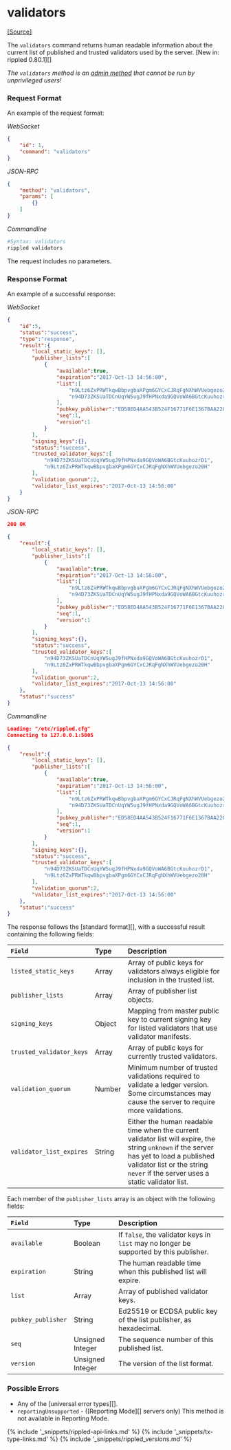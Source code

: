# validators
[[Source]](https://github.com/ripple/rippled/blob/master/src/ripple/rpc/handlers/Validators.cpp "Source")

The `validators` command returns human readable information about the current list of published and trusted validators used by the server. [New in: rippled 0.80.1][]

*The `validators` method is an [admin method](admin-rippled-methods.html) that cannot be run by unprivileged users!*

### Request Format
An example of the request format:

<!-- MULTICODE_BLOCK_START -->

*WebSocket*

```json
{
    "id": 1,
    "command": "validators"
}
```

*JSON-RPC*

```json
{
    "method": "validators",
    "params": [
        {}
    ]
}
```

*Commandline*

```sh
#Syntax: validators
rippled validators
```

<!-- MULTICODE_BLOCK_END -->

The request includes no parameters.

### Response Format

An example of a successful response:

<!-- MULTICODE_BLOCK_START -->

*WebSocket*

```json
{
    "id":5,
    "status":"success",
    "type":"response",
    "result":{
        "local_static_keys": [],
        "publisher_lists":[
            {
                "available":true,
                "expiration":"2017-Oct-13 14:56:00",
                "list":[
                    "n9Ltz6ZxPRWTkqwBbpvgbaXPgm6GYCxCJRqFgNXhWVUebgezo28H",
                    "n94D73ZKSUaTDCnUqYW5ugJ9fHPNxda9GQVoWA6BGtcKuuhozrD1"
                ],
                "pubkey_publisher":"ED58ED4AA543B524F16771F6E1367BAA220D99DCF22CD8CF7A11309E9EAB1B647B",
                "seq":1,
                "version":1
            }
        ],
        "signing_keys":{},
        "status":"success",
        "trusted_validator_keys":[
            "n94D73ZKSUaTDCnUqYW5ugJ9fHPNxda9GQVoWA6BGtcKuuhozrD1",
            "n9Ltz6ZxPRWTkqwBbpvgbaXPgm6GYCxCJRqFgNXhWVUebgezo28H"
        ],
        "validation_quorum":2,
        "validator_list_expires":"2017-Oct-13 14:56:00"
    }
}
```

*JSON-RPC*

```json
200 OK

{
    "result":{
        "local_static_keys": [],
        "publisher_lists":[
            {
                "available":true,
                "expiration":"2017-Oct-13 14:56:00",
                "list":[
                    "n9Ltz6ZxPRWTkqwBbpvgbaXPgm6GYCxCJRqFgNXhWVUebgezo28H",
                    "n94D73ZKSUaTDCnUqYW5ugJ9fHPNxda9GQVoWA6BGtcKuuhozrD1"
                ],
                "pubkey_publisher":"ED58ED4AA543B524F16771F6E1367BAA220D99DCF22CD8CF7A11309E9EAB1B647B",
                "seq":1,
                "version":1
            }
        ],
        "signing_keys":{},
        "status":"success",
        "trusted_validator_keys":[
            "n94D73ZKSUaTDCnUqYW5ugJ9fHPNxda9GQVoWA6BGtcKuuhozrD1",
            "n9Ltz6ZxPRWTkqwBbpvgbaXPgm6GYCxCJRqFgNXhWVUebgezo28H"
        ],
        "validation_quorum":2,
        "validator_list_expires":"2017-Oct-13 14:56:00"
    },
    "status":"success"
}
```

*Commandline*

```json
Loading: "/etc/rippled.cfg"
Connecting to 127.0.0.1:5005

{
    "result":{
        "local_static_keys": [],
        "publisher_lists":[
            {
                "available":true,
                "expiration":"2017-Oct-13 14:56:00",
                "list":[
                    "n9Ltz6ZxPRWTkqwBbpvgbaXPgm6GYCxCJRqFgNXhWVUebgezo28H",
                    "n94D73ZKSUaTDCnUqYW5ugJ9fHPNxda9GQVoWA6BGtcKuuhozrD1"
                ],
                "pubkey_publisher":"ED58ED4AA543B524F16771F6E1367BAA220D99DCF22CD8CF7A11309E9EAB1B647B",
                "seq":1,
                "version":1
            }
        ],
        "signing_keys":{},
        "status":"success",
        "trusted_validator_keys":[
            "n94D73ZKSUaTDCnUqYW5ugJ9fHPNxda9GQVoWA6BGtcKuuhozrD1",
            "n9Ltz6ZxPRWTkqwBbpvgbaXPgm6GYCxCJRqFgNXhWVUebgezo28H"
        ],
        "validation_quorum":2,
        "validator_list_expires":"2017-Oct-13 14:56:00"
    },
    "status":"success"
}
```

<!-- MULTICODE_BLOCK_END -->

The response follows the [standard format][], with a successful result containing the following fields:

| `Field`                  | Type   | Description                              |
|:-------------------------|:-------|:-----------------------------------------|
| `listed_static_keys`     | Array  | Array of public keys for validators always eligible for inclusion in the trusted list. |
| `publisher_lists`        | Array  | Array of publisher list objects.         |
| `signing_keys`           | Object | Mapping from master public key to current signing key for listed validators that use validator manifests. |
| `trusted_validator_keys` | Array  | Array of public keys for currently trusted validators. |
| `validation_quorum`      | Number | Minimum number of trusted validations required to validate a ledger version. Some circumstances may cause the server to require more validations. |
| `validator_list_expires` | String | Either the human readable time when the current validator list will expire, the string `unknown` if the server has yet to load a published validator list or the string `never` if the server uses a static validator list. |

Each member of the `publisher_lists` array is an object with the following fields:

| `Field`            | Type             | Description                          |
|:-------------------|:-----------------|:-------------------------------------|
| `available`        | Boolean          | If `false`, the validator keys in `list` may no longer be supported by this publisher. |
| `expiration`       | String           | The human readable time when this published list will expire. |
| `list`             | Array            | Array of published validator keys.   |
| `pubkey_publisher` | String           | Ed25519 or ECDSA public key of the list publisher, as hexadecimal. |
| `seq`              | Unsigned Integer | The sequence number of this published list. |
| `version`          | Unsigned Integer | The version of the list format.      |

### Possible Errors

- Any of the [universal error types][].
- `reportingUnsupported` - ([Reporting Mode][] servers only) This method is not available in Reporting Mode.

<!--{# common link defs #}-->
{% include '_snippets/rippled-api-links.md' %}
{% include '_snippets/tx-type-links.md' %}
{% include '_snippets/rippled_versions.md' %}
